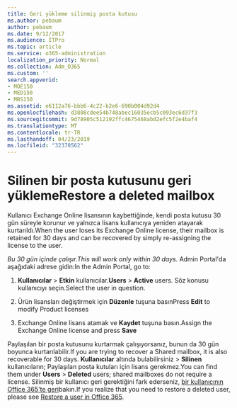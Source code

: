 ```yaml
---
title: Geri yükleme silinmiş posta kutusu
ms.author: pebaum
author: pebaum
ms.date: 9/12/2017
ms.audience: ITPro
ms.topic: article
ms.service: o365-administration
localization_priority: Normal
ms.collection: Adm_O365
ms.custom: ''
search.appverid:
- MOE150
- MED150
- MBS150
ms.assetid: e6112a76-bbb6-4c22-b2e6-690b004d92d4
ms.openlocfilehash: d3808cdee54b748abec16035ecb5c093ec6d37f3
ms.sourcegitcommit: 9d78905c512192ffc4675468abd2efc5f2e4baf4
ms.translationtype: MT
ms.contentlocale: tr-TR
ms.lasthandoff: 04/23/2019
ms.locfileid: "32370562"
---
```

# <a name="restore-a-deleted-mailbox"></a><span data-ttu-id="8d610-102">Silinen bir posta kutusunu geri yükleme</span><span class="sxs-lookup"><span data-stu-id="8d610-102">Restore a deleted mailbox</span></span>

<span data-ttu-id="8d610-103">Kullanıcı Exchange Online lisansının kaybettiğinde, kendi posta kutusu 30 gün süreyle korunur ve yalnızca lisans kullanıcıya yeniden atayarak kurtarıldı.</span><span class="sxs-lookup"><span data-stu-id="8d610-103">When the user loses its Exchange Online license, their mailbox is retained for 30 days and can be recovered by simply re-assigning the license to the user.</span></span>
  
 <span data-ttu-id="8d610-104">*Bu 30 gün içinde çalışır.*</span><span class="sxs-lookup"><span data-stu-id="8d610-104">*This will work only within 30 days.*</span></span>  <span data-ttu-id="8d610-105">Admin Portal'da aşağıdaki adrese gidin:</span><span class="sxs-lookup"><span data-stu-id="8d610-105">In the Admin Portal, go to:</span></span> 
  
1. <span data-ttu-id="8d610-106">**Kullanıcılar** \> **Etkin** kullanıcılar.</span><span class="sxs-lookup"><span data-stu-id="8d610-106">**Users** \> **Active** users.</span></span> <span data-ttu-id="8d610-107">Söz konusu kullanıcıyı seçin.</span><span class="sxs-lookup"><span data-stu-id="8d610-107">Select the user in question.</span></span> 
    
2. <span data-ttu-id="8d610-108">Ürün lisansları değiştirmek için **Düzenle** tuşuna basın</span><span class="sxs-lookup"><span data-stu-id="8d610-108">Press **Edit** to modify Product licenses</span></span> 
    
3. <span data-ttu-id="8d610-109">Exchange Online lisans atamak ve **Kaydet** tuşuna basın.</span><span class="sxs-lookup"><span data-stu-id="8d610-109">Assign the Exchange Online license and press **Save**</span></span>
    
<span data-ttu-id="8d610-110">Paylaşılan bir posta kutusunu kurtarmak çalışıyorsanız, bunun da 30 gün boyunca kurtarılabilir.</span><span class="sxs-lookup"><span data-stu-id="8d610-110">If you are trying to recover a Shared mailbox, it is also recoverable for 30 days.</span></span> <span data-ttu-id="8d610-111">**Kullanıcılar** altında bulabilirsiniz \> **Silinen** kullanıcıların; Paylaşılan posta kutuları için lisans gerekmez.</span><span class="sxs-lookup"><span data-stu-id="8d610-111">You can find them under **Users** \> **Deleted** users; shared mailboxes do not require a license.</span></span> <span data-ttu-id="8d610-112">Silinmiş bir kullanıcı geri gerektiğini fark ederseniz, [bir kullanıcının Office 365'te geri](https://docs.microsoft.com/en-us/office365/admin/add-users/restore-user)bakın.</span><span class="sxs-lookup"><span data-stu-id="8d610-112">If you realize that you need to restore a deleted user, please see [Restore a user in Office 365](https://docs.microsoft.com/en-us/office365/admin/add-users/restore-user).</span></span>
  

